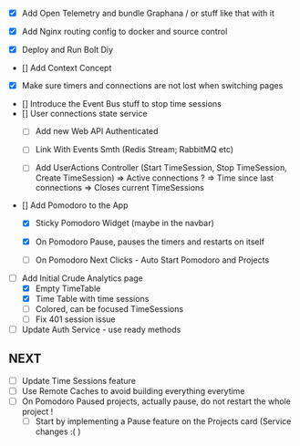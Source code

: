 - [x] Add Open Telemetry and bundle Graphana / or stuff like that with it
- [x] Add Nginx routing config to docker and source control

- [x] Deploy and Run Bolt Diy 

- [] Add Context Concept
- [x] Make sure timers and connections are not lost when switching pages

- [] Introduce the Event Bus stuff to stop time sessions
- [] User connections state service
    - [ ] Add new Web API Authenticated
    - [ ] Link With Events Smth (Redis Stream; RabbitMQ etc)
    - [ ] Add UserActions Controller (Start TimeSession, Stop TimeSession, Create TimeSession)
    => Active connections ?
    => Time since last connections => Closes current TimeSessions


- [] Add Pomodoro to the App 
    - [x] Sticky Pomodoro Widget (maybe in the navbar)
    - [x] On Pomodoro Pause, pauses the timers and restarts on itself
    - [ ] On Pomodoro Next Clicks - Auto Start Pomodoro and Projects


- [ ] Add Initial Crude Analytics page
    - [x] Empty TimeTable
    - [x] Time Table with time sessions
    - [ ] Colored, can be focused TimeSessions
    - [ ] Fix 401 session issue

- [ ] Update Auth Service - use ready methods 

## NEXT
- [ ] Update Time Sessions feature 
- [ ] Use Remote Caches to avoid building everything everytime
- [ ] On Pomodoro Paused projects, actually pause, do not restart the whole project !
    - [ ] Start by implementing a Pause feature on the Projects card (Service changes :( ) 
